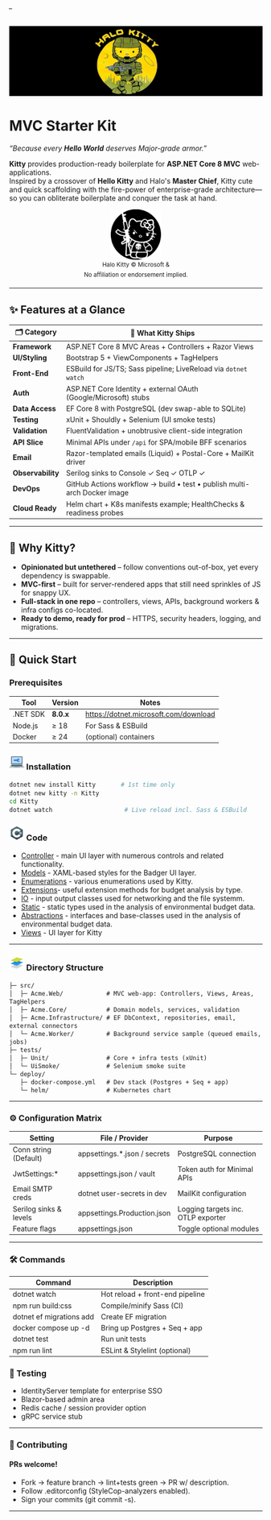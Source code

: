 ###### _
![](https://github.com/is-leeroy-jenkins/Kitty/blob/master/Project/Resources/Images/Github/HaloKittyAdventures.png)
#  MVC Starter Kit  
*“Because every **Hello World** deserves Major-grade armor.”*

**Kitty** provides production-ready boilerplate for **ASP.NET Core 8 MVC** web-applications.  
Inspired by a crossover of **Hello Kitty** and Halo's **Master Chief**, Kitty cute and quick scaffolding with the fire-power of enterprise-grade architecture—so you can obliterate boilerplate and conquer the task at hand.

<div align="center">
  <img src="https://github.com/is-leeroy-jenkins/Kitty/blob/master/Project/Resources/Images/Github/HaloKittyIcon_128px.png" width="100" alt="Kitty – Hello Kitty x Master Chief fan-art">
  <br/>
  <sup>Halo Kitty  © Microsoft &amp <br/>No affiliation or endorsement implied.</sup>
</div>

---

## ✨ Features at a Glance

| 🗂 Category              | 🎁 What Kitty Ships                                                                              |
|-------------------------|--------------------------------------------------------------------------------------------------|
| **Framework**           | ASP.NET Core 8 MVC Areas + Controllers + Razor Views                                             |
| **UI/Styling**          | Bootstrap 5 + ViewComponents + TagHelpers                                                        |
| **Front-End**           | ESBuild for JS/TS; Sass pipeline; LiveReload via `dotnet watch`                                  |
| **Auth**                | ASP.NET Core Identity + external OAuth (Google/Microsoft) stubs                                 |
| **Data Access**         | EF Core 8 with PostgreSQL (dev swap-able to SQLite)                                              |
| **Testing**             | xUnit + Shouldly + Selenium (UI smoke tests)                                                    |
| **Validation**          | FluentValidation + unobtrusive client-side integration                                          |
| **API Slice**           | Minimal APIs under `/api` for SPA/mobile BFF scenarios                                          |
| **Email**               | Razor-templated emails (Liquid) + Postal-Core + MailKit driver                                  |
| **Observability**       | Serilog sinks to Console ✓ Seq ✓ OTLP ✓                                                         |
| **DevOps**              | GitHub Actions workflow → build • test • publish multi-arch Docker image                        |
| **Cloud Ready**         | Helm chart + K8s manifests example; HealthChecks & readiness probes                             |

---

## 🎯 Why Kitty?

* **Opinionated but untethered** – follow conventions out-of-box, yet every dependency is swappable.  
* **MVC-first** – built for server-rendered apps that still need sprinkles of JS for snappy UX.  
* **Full-stack in one repo** – controllers, views, APIs, background workers & infra configs co-located.  
* **Ready to demo, ready for prod** – HTTPS, security headers, logging, and migrations.

---

## 🚀 Quick Start

### Prerequisites

| Tool           | Version | Notes                                |
|----------------|---------|--------------------------------------|
| .NET SDK       | **8.0.x** | <https://dotnet.microsoft.com/download> |
| Node.js        | ≥ 18    | For Sass & ESBuild                   |
| Docker         | ≥ 24    | (optional) containers        |


### ![](https://github.com/is-leeroy-jenkins/Kitty/blob/master/Project/Resources/Images/Github/install.png) Installation

```bash
dotnet new install Kitty       # 1st time only
dotnet new kitty -n Kitty
cd Kitty
dotnet watch                    # Live reload incl. Sass & ESBuild
```

### ![](https://github.com/is-leeroy-jenkins/Kitty/blob/master/Project/Resources/Images/Github/csharp.png) Code
- [Controller](https://github.com/is-leeroy-jenkins/Kitty/tree/master/Project/Controller]) - main UI layer with numerous controls and related functionality.
- [Models](https://github.com/is-leeroy-jenkins/Kitty/tree/master/Project/Models) - XAML-based styles for the Badger UI layer.
- [Enumerations](https://github.com/is-leeroy-jenkins/Kitty/tree/master/Project/Enumerations) - various enumerations used by Kitty.
- [Extensions](https://github.com/is-leeroy-jenkins/Kitty/tree/master/Project/Extensions)- useful extension methods for budget analysis by type.
- [IO](https://github.com/is-leeroy-jenkins/Kitty/tree/master/Project/IO) - input output classes used for networking and the file systemm.
- [Static](https://github.com/is-leeroy-jenkins/Kitty/tree/master/Project/Static) - static types used in the analysis of environmental budget data.
- [Abstractions](https://github.com/is-leeroy-jenkins/Kitty/tree/master/Project/Abstractions) - interfaces and base-classes used in the analysis of environmental budget data.
- [Views]((https://github.com/is-leeroy-jenkins/Kitty/tree/master/Project/Views)) - UI layer for Kitty

___

### ![](https://github.com/is-leeroy-jenkins/Kitty/blob/master/Project/Resources/Images/Github/icons8-layers-30.png) Directory Structure
```/
├─ src/
│  ├─ Acme.Web/            # MVC web-app: Controllers, Views, Areas, TagHelpers
│  ├─ Acme.Core/           # Domain models, services, validation
│  ├─ Acme.Infrastructure/ # EF DbContext, repositories, email, external connectors
│  └─ Acme.Worker/         # Background service sample (queued emails, jobs)
├─ tests/
│  ├─ Unit/                # Core + infra tests (xUnit)
│  └─ UiSmoke/             # Selenium smoke suite
└─ deploy/
   ├─ docker-compose.yml   # Dev stack (Postgres + Seq + app)
   └─ helm/                # Kubernetes chart
```

___

### ⚙️ Configuration Matrix
 Setting | File / Provider | Purpose
--------- | --------- | ---------
Conn string (Default) | appsettings.*.json / secrets | PostgreSQL connection
JwtSettings:* | appsettings.json / vault | Token auth for Minimal APIs
Email SMTP creds | dotnet user-secrets in dev | MailKit configuration
Serilog sinks & levels | appsettings.Production.json | Logging targets inc. OTLP exporter
Feature flags | appsettings.json | Toggle optional modules


___ 

### 🛠️ Commands
Command | Description
------- | -----------
dotnet watch | Hot reload + front-end pipeline
npm run build:css | Compile/minify Sass (CI)
dotnet ef migrations add | Create EF migration
docker compose up -d | Bring up Postgres + Seq + app
dotnet test | Run unit tests
npm run lint | ESLint & Stylelint (optional)

### 🧪 Testing
- IdentityServer template for enterprise SSO
- Blazor-based admin area
- Redis cache / session provider option
- gRPC service stub
___

### 🐛 Contributing
#### PRs welcome!
- Fork → feature branch → lint+tests green → PR w/ description.
- Follow .editorconfig (StyleCop-analyzers enabled).
- Sign your commits (git commit -s).

___
